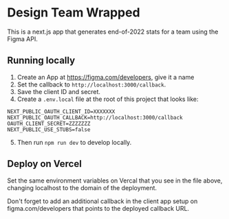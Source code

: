 # Design Team Wrapped

This is a next.js app that generates end-of-2022 stats for a team using the
Figma API.

## Running locally

1. Create an App at https://figma.com/developers, give it a name
2. Set the callback to `http://localhost:3000/callback`.
3. Save the client ID and secret.
4. Create a `.env.local` file at the root of this project that looks like:

```
NEXT_PUBLIC_OAUTH_CLIENT_ID=XXXXXXX
NEXT_PUBLIC_OAUTH_CALLBACK=http://localhost:3000/callback
OAUTH_CLIENT_SECRET=ZZZZZZZ
NEXT_PUBLIC_USE_STUBS=false
```

5. Then run `npm run dev` to develop locally.

## Deploy on Vercel

Set the same environment variables on Vercal that you see in the file above,
changing localhost to the domain of the deployment.

Don't forget to add an additional callback in the client app setup on
figma.com/developers that points to the deployed callback URL.
